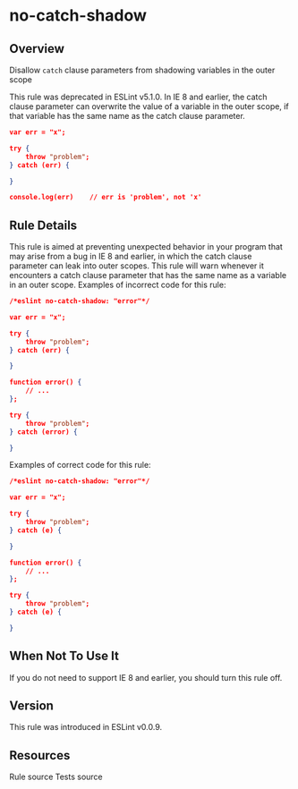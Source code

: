 
# no-catch-shadow
## Overview
Disallow `catch` clause parameters from shadowing variables in the outer scope



This rule was deprecated in ESLint v5.1.0.
In IE 8 and earlier, the catch clause parameter can overwrite the value of a variable in the outer scope, if that variable has the same name as the catch clause parameter.

```json
var err = "x";

try {
    throw "problem";
} catch (err) {

}

console.log(err)    // err is 'problem', not 'x'
```
## Rule Details
This rule is aimed at preventing unexpected behavior in your program that may arise from a bug in IE 8 and earlier, in which the catch clause parameter can leak into outer scopes. This rule will warn whenever it encounters a catch clause parameter that has the same name as a variable in an outer scope.
Examples of incorrect code for this rule:


```json
/*eslint no-catch-shadow: "error"*/

var err = "x";

try {
    throw "problem";
} catch (err) {

}

function error() {
    // ...
};

try {
    throw "problem";
} catch (error) {

}
```
Examples of correct code for this rule:


```json
/*eslint no-catch-shadow: "error"*/

var err = "x";

try {
    throw "problem";
} catch (e) {

}

function error() {
    // ...
};

try {
    throw "problem";
} catch (e) {

}
```
## When Not To Use It
If you do not need to support IE 8 and earlier, you should turn this rule off.
## Version
This rule was introduced in ESLint v0.0.9.
## Resources

Rule source 
Tests source 

